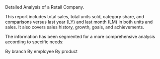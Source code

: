 Detailed Analysis of a Retail Company.

This report includes total sales, total units sold, category share, and comparisons versus last year (LY) and last month (LM) in both units and sales. It also covers sales history, growth, goals, and achievements.

The information has been segmented for a more comprehensive analysis according to specific needs:

By branch
By employee
By product
